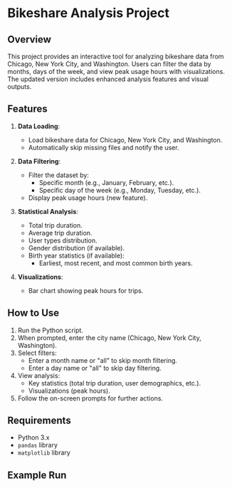 # Bikeshare Analysis Project

## Overview
This project provides an interactive tool for analyzing bikeshare data from Chicago, New York City, and Washington. Users can filter the data by months, days of the week, and view peak usage hours with visualizations. The updated version includes enhanced analysis features and visual outputs.

## Features
1. **Data Loading**:
   - Load bikeshare data for Chicago, New York City, and Washington.
   - Automatically skip missing files and notify the user.

2. **Data Filtering**:
   - Filter the dataset by:
     - Specific month (e.g., January, February, etc.).
     - Specific day of the week (e.g., Monday, Tuesday, etc.).
   - Display peak usage hours (new feature).

3. **Statistical Analysis**:
   - Total trip duration.
   - Average trip duration.
   - User types distribution.
   - Gender distribution (if available).
   - Birth year statistics (if available):
     - Earliest, most recent, and most common birth years.

4. **Visualizations**:
   - Bar chart showing peak hours for trips.

## How to Use
1. Run the Python script.
2. When prompted, enter the city name (Chicago, New York City, Washington).
3. Select filters:
   - Enter a month name or "all" to skip month filtering.
   - Enter a day name or "all" to skip day filtering.
4. View analysis:
   - Key statistics (total trip duration, user demographics, etc.).
   - Visualizations (peak hours).
5. Follow the on-screen prompts for further actions.

## Requirements
- Python 3.x
- `pandas` library
- `matplotlib` library

## Example Run
